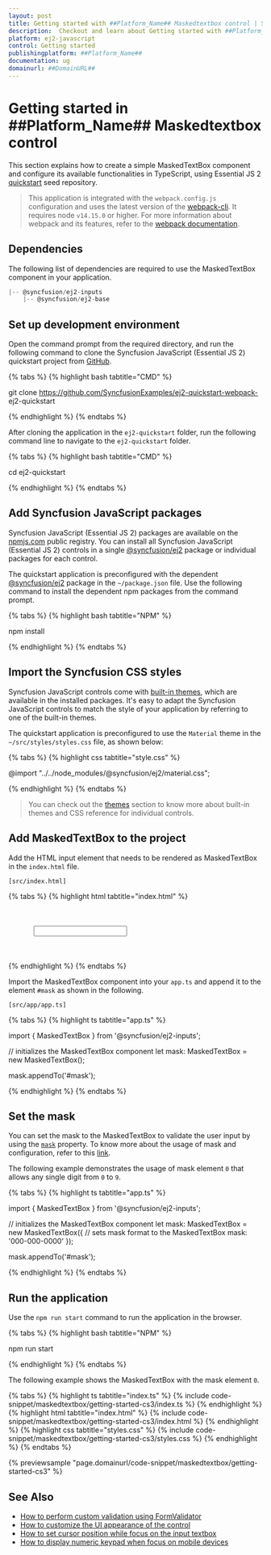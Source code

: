 ```yaml
---
layout: post
title: Getting started with ##Platform_Name## Maskedtextbox control | Syncfusion
description:  Checkout and learn about Getting started with ##Platform_Name## Maskedtextbox control of Syncfusion Essential JS 2 and more details.
platform: ej2-javascript
control: Getting started 
publishingplatform: ##Platform_Name##
documentation: ug
domainurl: ##DomainURL##
---
```


# Getting started in ##Platform_Name## Maskedtextbox control

This section explains how to create a simple MaskedTextBox component and configure its available functionalities in TypeScript, using Essential JS 2 [quickstart](https://github.com/SyncfusionExamples/ej2-quickstart-webpack-) seed repository.

> This application is integrated with the `webpack.config.js` configuration and uses the latest version of the [webpack-cli](https://webpack.js.org/api/cli/#commands). It requires node `v14.15.0` or higher. For more information about webpack and its features, refer to the [webpack documentation](https://webpack.js.org/guides/getting-started/).


## Dependencies

The following list of dependencies are required to use the MaskedTextBox component in your application.

```javascript
|-- @syncfusion/ej2-inputs
    |-- @syncfusion/ej2-base
```

## Set up development environment

Open the command prompt from the required directory, and run the following command to clone the Syncfusion JavaScript (Essential JS 2) quickstart project from [GitHub](https://github.com/SyncfusionExamples/ej2-quickstart-webpack-).

{% tabs %}
{% highlight bash tabtitle="CMD" %}

git clone https://github.com/SyncfusionExamples/ej2-quickstart-webpack- ej2-quickstart

{% endhighlight %}
{% endtabs %}

After cloning the application in the `ej2-quickstart` folder, run the following command line to navigate to the `ej2-quickstart` folder.

{% tabs %}
{% highlight bash tabtitle="CMD" %}

cd ej2-quickstart

{% endhighlight %}
{% endtabs %}

## Add Syncfusion JavaScript packages

Syncfusion JavaScript (Essential JS 2) packages are available on the [npmjs.com](https://www.npmjs.com/~syncfusionorg) public registry. You can install all Syncfusion JavaScript (Essential JS 2) controls in a single [@syncfusion/ej2](https://www.npmjs.com/package/@syncfusion/ej2) package or individual packages for each control.

The quickstart application is preconfigured with the dependent [@syncfusion/ej2](https://www.npmjs.com/package/@syncfusion/ej2) package in the `~/package.json` file. Use the following command to install the dependent npm packages from the command prompt.

{% tabs %}
{% highlight bash tabtitle="NPM" %}

npm install

{% endhighlight %}
{% endtabs %}

## Import the Syncfusion CSS styles

Syncfusion JavaScript controls come with [built-in themes](https://ej2.syncfusion.com/documentation/appearance/theme/), which are available in the installed packages. It's easy to adapt the Syncfusion JavaScript controls to match the style of your application by referring to one of the built-in themes.

The quickstart application is preconfigured to use the `Material` theme in the `~/src/styles/styles.css` file, as shown below: 

{% tabs %}
{% highlight css tabtitle="style.css" %}

@import "../../node_modules/@syncfusion/ej2/material.css";

{% endhighlight %}
{% endtabs %}

> You can check out the [themes](https://ej2.syncfusion.com/documentation/appearance/theme/) section to know more about built-in themes and CSS reference for individual controls.

## Add MaskedTextBox to the project

Add the HTML input element that needs to be rendered as MaskedTextBox in the `index.html` file.

`[src/index.html]`

{% tabs %}
{% highlight html tabtitle="index.html" %}

<!DOCTYPE html>
<html lang="en">

<head>
    <title>Essential JS 2 MaskedTextBox</title>
    <meta charset="utf-8" />
    <meta name="viewport" content="width=device-width, initial-scale=1.0, user-scalable=no" />
    <meta name="description" content="Essential JS 2 MaskedTextBox" />
    <meta name="author" content="Syncfusion" />
</head>

<body>
    <div style="margin: 50px;">
        <!--input element which needs to be rendered/converted as MaskedTextBox-->
        <input id="mask" type="text" />
    </div>

</body>

</html>

{% endhighlight %}
{% endtabs %}

Import the MaskedTextBox component into your `app.ts` and append it to the element `#mask` as shown in the following.

`[src/app/app.ts]`

{% tabs %}
{% highlight ts tabtitle="app.ts" %}

import { MaskedTextBox } from '@syncfusion/ej2-inputs';

// initializes the MaskedTextBox component
let mask: MaskedTextBox = new MaskedTextBox();

mask.appendTo('#mask');

{% endhighlight %}
{% endtabs %}

## Set the mask

You can set the mask to the MaskedTextBox to validate the user input by using the [`mask`](../api/maskedtextbox/#mask) property. To know more about the usage of mask and configuration, refer to this [link](./mask-configuration/).

The following example demonstrates the usage of mask element `0` that allows any single digit from `0` to `9`.

{% tabs %}
{% highlight ts tabtitle="app.ts" %}

import { MaskedTextBox } from '@syncfusion/ej2-inputs';

// initializes the MaskedTextBox component
let mask: MaskedTextBox = new MaskedTextBox({
        // sets mask format to the MaskedTextBox
        mask: '000-000-0000'
});

mask.appendTo('#mask');

{% endhighlight %}
{% endtabs %}

## Run the application

Use the `npm run start` command to run the application in the browser.

{% tabs %}
{% highlight bash tabtitle="NPM" %}

npm run start

{% endhighlight %}
{% endtabs %}

The following example shows the MaskedTextBox with the mask element `0`.

{% tabs %}
{% highlight ts tabtitle="index.ts" %}
{% include code-snippet/maskedtextbox/getting-started-cs3/index.ts %}
{% endhighlight %}
{% highlight html tabtitle="index.html" %}
{% include code-snippet/maskedtextbox/getting-started-cs3/index.html %}
{% endhighlight %}
{% highlight css tabtitle="styles.css" %}
{% include code-snippet/maskedtextbox/getting-started-cs3/styles.css %}
{% endhighlight %}
{% endtabs %}
          
{% previewsample "page.domainurl/code-snippet/maskedtextbox/getting-started-cs3" %}

## See Also

* [How to perform custom validation using FormValidator](./how-to/perform-custom-validation-using-form-validator/)
* [How to customize the UI appearance of the control](./how-to/customize-the-ui-appearance-of-the-control/)
* [How to set cursor position while focus on the input textbox](./how-to/set-cursor-position-while-focus-on-the-input-textbox/)
* [How to display numeric keypad when focus on mobile devices](./how-to/display-numeric-keypad-when-focus-on-mobile-devices/)
